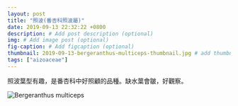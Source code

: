 ```yaml
---
layout: post
title: "照波(番杏科照波屬)"
date: 2019-09-13 22:32:22 +0800
description: # Add post description (optional)
img: # Add image post (optional)
fig-caption: # Add figcaption (optional)
thumbnail: 2019-09-13-bergeranthus-multiceps-thumbnail.jpg # add thumbnail (optional)
tags: ["aizoaceae"]
---
```

照波葉型有趣，是番杏科中好照顧的品種。缺水葉會皺，好觀察。

![Bergeranthus multiceps]({{site.baseurl}}/assets/img/2019-09-13-bergeranthus-multiceps-thumbnail.jpg)
